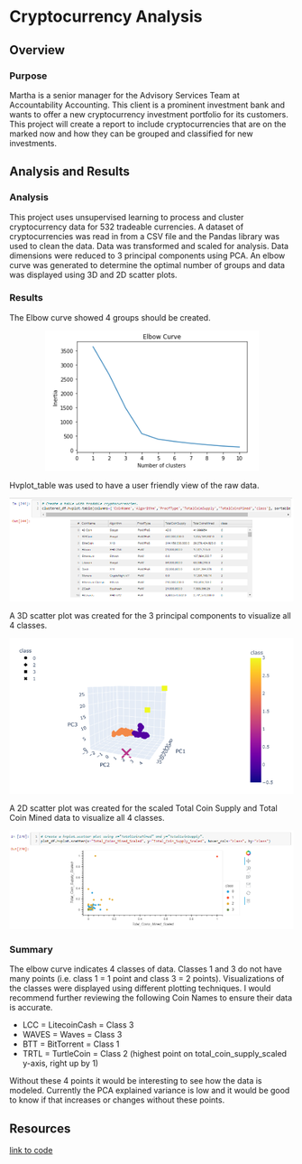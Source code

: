 # Cryptocurrency Analysis

## Overview

### Purpose
Martha is a senior manager for the Advisory Services Team at Accountability Accounting.  This client is a prominent investment bank and wants to offer a new cryptocurrency investment portfolio for its customers.  This project will create a report to include cryptocurrencies that are on the marked now and how they can be grouped and classified for new investments.  

## Analysis and Results

### Analysis
This project uses unsupervised learning to process and cluster cryptocurrency data for 532 tradeable currencies.  A dataset of cryptocurrencies was read in from a CSV file and the Pandas library was used to clean the data.  Data was transformed and scaled for analysis.  Data dimensions were reduced to 3 principal components using PCA.  An elbow curve was generated to determine the optimal number of groups and data was displayed using 3D and 2D scatter plots.  

### Results
The Elbow curve showed 4 groups should be created.  

<p align="center">
  <img src = https://github.com/lauras521/cryptocurrencies/blob/30c858ac5384d057644e5399cf035461b18fed72/Resources/elbow_curve.PNG>
</p>

Hvplot_table was used to have a user friendly view of the raw data.

<p align="center">
  <img src = https://github.com/lauras521/cryptocurrencies/blob/30c858ac5384d057644e5399cf035461b18fed72/Resources/hvplot_table.PNG>
</p>

A 3D scatter plot was created for the 3 principal components to visualize all 4 classes. 
<p align="center">
  <img src = https://github.com/lauras521/cryptocurrencies/blob/30c858ac5384d057644e5399cf035461b18fed72/Resources/3D_PCA_Scatter_Plot.PNG>
</p>

A 2D scatter plot was created for the scaled Total Coin Supply and Total Coin Mined data to visualize all 4 classes. 
<p align="center">
  <img src = https://github.com/lauras521/cryptocurrencies/blob/30c858ac5384d057644e5399cf035461b18fed72/Resources/D4_scatter_plot.PNG>
</p>


### Summary
The elbow curve indicates 4 classes of data.  Classes 1 and 3 do not have many points (i.e. class 1 = 1 point and class 3 = 2 points).  Visualizations of the classes were displayed using different plotting techniques.  I would recommend further reviewing the following Coin Names to ensure their data is accurate.

* LCC = LitecoinCash = Class 3
* WAVES = Waves = Class 3
* BTT = BitTorrent = Class 1
* TRTL = TurtleCoin = Class 2 (highest point on total_coin_supply_scaled y-axis, right up by 1)

Without these 4 points it would be interesting to see how the data is modeled.  Currently the PCA explained variance is low and it would be good to know if that increases or changes without these points.  

## Resources
[link to code](https://github.com/lauras521/cryptocurrencies/blob/aacfb4bef9bb33d145d47081f9cd1447125c89c5/crypto_clustering.ipynb)
